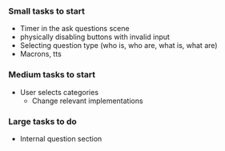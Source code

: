 ### Small tasks to start

- Timer in the ask questions scene
- physically disabling buttons with invalid input
- Selecting question type (who is, who are, what is, what are)
- Macrons, tts



### Medium tasks to start

- User selects categories 
  - Change relevant implementations



### Large tasks to do

- Internal question section